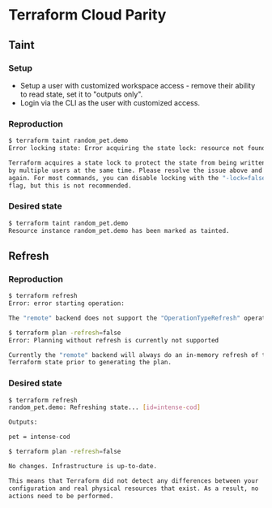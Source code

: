 # Terraform Cloud Parity

## Taint

### Setup

* Setup a user with customized workspace access - remove their ability to read state, set it to "outputs only".
* Login via the CLI as the user with customized access.

### Reproduction

```bash
$ terraform taint random_pet.demo
Error locking state: Error acquiring the state lock: resource not found

Terraform acquires a state lock to protect the state from being written
by multiple users at the same time. Please resolve the issue above and try
again. For most commands, you can disable locking with the "-lock=false"
flag, but this is not recommended.
```

### Desired state

```bash
$ terraform taint random_pet.demo
Resource instance random_pet.demo has been marked as tainted.
```

## Refresh

### Reproduction

```bash
$ terraform refresh
Error: error starting operation:

The "remote" backend does not support the "OperationTypeRefresh" operation.
```

```bash
$ terraform plan -refresh=false
Error: Planning without refresh is currently not supported

Currently the "remote" backend will always do an in-memory refresh of the
Terraform state prior to generating the plan.
```

### Desired state

```bash
$ terraform refresh
random_pet.demo: Refreshing state... [id=intense-cod]

Outputs:

pet = intense-cod
```

```bash
$ terraform plan -refresh=false

No changes. Infrastructure is up-to-date.

This means that Terraform did not detect any differences between your
configuration and real physical resources that exist. As a result, no
actions need to be performed.
```